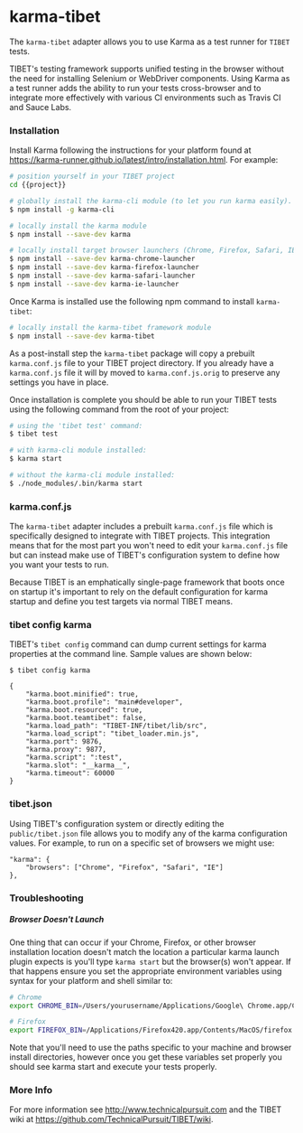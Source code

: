 # karma-tibet

The `karma-tibet` adapter allows you to use Karma as a test runner for `TIBET`
tests.

TIBET's testing framework supports unified testing in the browser without
the need for installing Selenium or WebDriver components. Using Karma as a
test runner adds the ability to run your tests cross-browser and to integrate
more effectively with various CI environments such as Travis CI and Sauce Labs.

### Installation

Install Karma following the instructions for your platform found at
https://karma-runner.github.io/latest/intro/installation.html. For example:

``` bash
# position yourself in your TIBET project
cd {{project}}

# globally install the karma-cli module (to let you run karma easily).
$ npm install -g karma-cli

# locally install the karma module
$ npm install --save-dev karma

# locally install target browser launchers (Chrome, Firefox, Safari, IE etc.)
$ npm install --save-dev karma-chrome-launcher
$ npm install --save-dev karma-firefox-launcher
$ npm install --save-dev karma-safari-launcher
$ npm install --save-dev karma-ie-launcher
```

Once Karma is installed use the following npm command to install `karma-tibet`:

``` bash
# locally install the karma-tibet framework module
$ npm install --save-dev karma-tibet
```

As a post-install step the `karma-tibet` package will copy a prebuilt
`karma.conf.js` file to your TIBET project directory. If you
already have a `karma.conf.js` file it will by moved to `karma.conf.js.orig` to
preserve any settings you have in place.

Once installation is complete you should be able to run your TIBET tests using
the following command from the root of your project:

``` bash
# using the 'tibet test' command:
$ tibet test

# with karma-cli module installed:
$ karma start

# without the karma-cli module installed:
$ ./node_modules/.bin/karma start
```


### karma.conf.js

The `karma-tibet` adapter includes a prebuilt `karma.conf.js` file which is
specifically designed to integrate with TIBET projects. This integration means
that for the most part you won't need to edit your `karma.conf.js` file but can
instead make use of TIBET's configuration system to define how you want your
tests to run.

Because TIBET is an emphatically single-page framework that boots once on
startup it's important to rely on the default configuration for karma startup
and define you test targets via normal TIBET means.

### tibet config karma

TIBET's `tibet config` command can dump current settings for karma properties at
the command line. Sample values are shown below:

```
$ tibet config karma

{
    "karma.boot.minified": true,
    "karma.boot.profile": "main#developer",
    "karma.boot.resourced": true,
    "karma.boot.teamtibet": false,
    "karma.load_path": "TIBET-INF/tibet/lib/src",
    "karma.load_script": "tibet_loader.min.js",
    "karma.port": 9876,
    "karma.proxy": 9877,
    "karma.script": ":test",
    "karma.slot": "__karma__",
    "karma.timeout": 60000
}
```

### tibet.json

Using TIBET's configuration system or directly editing the `public/tibet.json`
file allows you to modify any of the karma configuration values. For example, to
run on a specific set of browsers we might use:

```
"karma": {
    "browsers": ["Chrome", "Firefox", "Safari", "IE"]
},
```

### Troubleshooting

##### Browser Doesn't Launch

One thing that can occur if your Chrome, Firefox, or other browser installation
location doesn't match the location a particular karma launch plugin expects
is you'll type `karma start` but the browser(s) won't appear. If that happens
ensure you set the appropriate environment variables using syntax for your
platform and shell similar to:

``` bash
# Chrome
export CHROME_BIN=/Users/yourusername/Applications/Google\ Chrome.app/Contents/MacOS/Google\ Chrome

# Firefox
export FIREFOX_BIN=/Applications/Firefox420.app/Contents/MacOS/firefox
```

Note that you'll need to use the paths specific to your machine and browser
install directories, however once you get these variables set properly you
should see karma start and execute your tests properly.


### More Info

For more information see http://www.technicalpursuit.com and the TIBET wiki at
https://github.com/TechnicalPursuit/TIBET/wiki.
